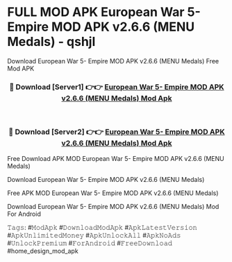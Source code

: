 # FULL MOD APK European War 5- Empire MOD APK v2.6.6 (MENU Medals) - qshjl
Download European War 5- Empire MOD APK v2.6.6 (MENU Medals) Free Mod APK

<div align="center">
<h3>🔴 Download [Server1] 👉👉 <a href="https://apk-comot.site?title=European_War_5-_Empire_MOD_APK_v2.6.6_(MENU_Medals)">European War 5- Empire MOD APK v2.6.6 (MENU Medals) Mod Apk</a></h3><br>

<h3>🔴 Download [Server2] 👉👉 <a href="https://apk-comot.site?title=European_War_5-_Empire_MOD_APK_v2.6.6_(MENU_Medals)">European War 5- Empire MOD APK v2.6.6 (MENU Medals) Mod Apk</a></h3>
</div>


Free Download APK MOD European War 5- Empire MOD APK v2.6.6 (MENU Medals)

Download European War 5- Empire MOD APK v2.6.6 (MENU Medals) 

Free APK MOD European War 5- Empire MOD APK v2.6.6 (MENU Medals) 

Download European War 5- Empire MOD APK v2.6.6 (MENU Medals) Mod For Android

𝚃𝚊𝚐𝚜: #𝙼𝚘𝚍𝙰𝚙𝚔 #𝙳𝚘𝚠𝚗𝚕𝚘𝚊𝚍𝙼𝚘𝚍𝙰𝚙𝚔 #𝙰𝚙𝚔𝙻𝚊𝚝𝚎𝚜𝚝𝚅𝚎𝚛𝚜𝚒𝚘𝚗 #𝙰𝚙𝚔𝚄𝚗𝚕𝚒𝚖𝚒𝚝𝚎𝚍𝙼𝚘𝚗𝚎𝚢 #𝙰𝚙𝚔𝚄𝚗𝚕𝚘𝚌𝚔𝙰𝚕𝚕 #𝙰𝚙𝚔𝙽𝚘𝙰𝚍𝚜 #𝚄𝚗𝚕𝚘𝚌𝚔𝙿𝚛𝚎𝚖𝚒𝚞𝚖 #𝙵𝚘𝚛𝙰𝚗𝚍𝚛𝚘𝚒𝚍 #𝙵𝚛𝚎𝚎𝙳𝚘𝚠𝚗𝚕𝚘𝚊𝚍 #home_design_mod_apk